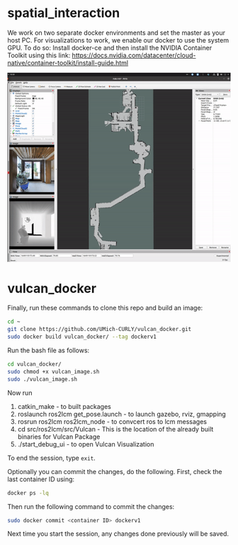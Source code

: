 # spatial_interaction
We work on two separate docker environments and set the master as your host PC. For visualizations to work, we enable our docker to use the system GPU. To do so: Install docker-ce and then install the NVIDIA Container Toolkit using this link:
https://docs.nvidia.com/datacenter/cloud-native/container-toolkit/install-guide.html

![alt text](./small_tour.gif)
<br />

# vulcan_docker


Finally, run these commands to clone this repo and build an image:

```bash
cd ~
git clone https://github.com/UMich-CURLY/vulcan_docker.git
sudo docker build vulcan_docker/ --tag dockerv1
```

Run the bash file as follows:

```bash
cd vulcan_docker/
sudo chmod +x vulcan_image.sh
sudo ./vulcan_image.sh
```
  
Now run 
  1. catkin_make - to built packages
  2. roslaunch ros2lcm get_pose.launch - to launch gazebo, rviz, gmapping
  3. rosrun ros2lcm ros2lcm_node - to convcert ros to lcm messages 
  4. cd src/ros2lcm/src/Vulcan - This is the location of the already built binaries for Vulcan Package
  5. ./start_debug_ui - to open Vulcan Visualization
  
  To end the session, type ```exit```. 
  
  Optionally you can commit the changes, do the following. First, check the last container ID using:
  
  ```bash
  docker ps -lq
  ```
  
  Then run the following command to commit the changes:
  
  ```bash
  sudo docker commit <container ID> dockerv1
  ```
  Next time you start the session, any changes done previously will be saved.
